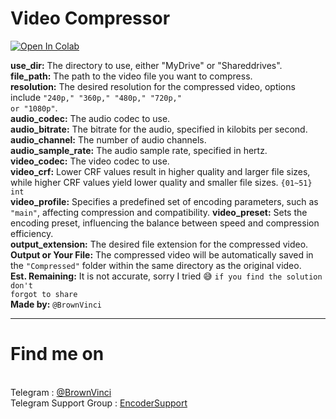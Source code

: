 # Video Compressor

<a href="https://colab.research.google.com/github/BrownVinci/Video-Compressor/blob/main/Video_Compressor.ipynb" target="_parent"><img src="https://colab.research.google.com/assets/colab-badge.svg" alt="Open In Colab"></a>

<b>use_dir:</b> The directory to use, either "MyDrive" or "Shareddrives".<br>
<b>file_path:</b> The path to the video file you want to compress.<br>
<b>resolution:</b> The desired resolution for the compressed video, options include <code>"240p," "360p," "480p," "720p," or "1080p"</code>.<br>
<b>audio_codec:</b> The audio codec to use.<br>
<b>audio_bitrate:</b> The bitrate for the audio, specified in kilobits per second.<br>
<b>audio_channel:</b> The number of audio channels.<br>
<b>audio_sample_rate:</b> The audio sample rate, specified in hertz.<br>
<b>video_codec:</b> The video codec to use.<br>
<b>video_crf:</b> Lower CRF values result in higher quality and larger file sizes, while higher CRF values yield lower quality and smaller file sizes. <code>{01~51} int</code><br>
<b>video_profile:</b> Specifies a predefined set of encoding parameters, such as <code>"main"</code>, affecting compression and compatibility.
<b>video_preset:</b> Sets the encoding preset, influencing the balance between speed and compression efficiency.<br>
<b>output_extension:</b> The desired file extension for the compressed video.<br>
<b>Output or Your File:</b> The compressed video will be automatically saved in the <code>"Compressed"</code> folder within the same directory as the original video.<br>
<b>Est. Remaining:</b> It is not accurate, sorry I tried 😅 <code>if you find the solution don't forgot to share</code><br>
<b>Made by:</b> <code>@BrownVinci</code>
<hr>
<h1>Find me on</h1>

<br>
<b></b>Telegram : <a href="https://t.me/BrownVinci">@BrownVinci</a><br>
Telegram Support Group : <a href="https://t.me/EncoderSupport">EncoderSupport</b>
